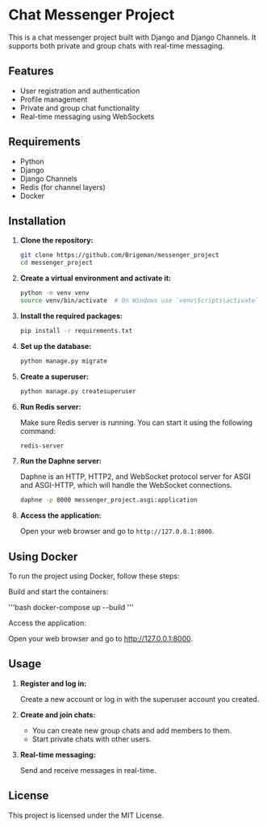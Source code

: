 # Chat Messenger Project

This is a chat messenger project built with Django and Django Channels. It supports both private and group chats with real-time messaging.

## Features

- User registration and authentication
- Profile management
- Private and group chat functionality
- Real-time messaging using WebSockets

## Requirements

- Python
- Django
- Django Channels
- Redis (for channel layers)
- Docker

## Installation

1. **Clone the repository:**

   ```bash
   git clone https://github.com/Brigeman/messenger_project
   cd messenger_project

   ```

2. **Create a virtual environment and activate it:**

   ```bash
   python -m venv venv
   source venv/bin/activate  # On Windows use `venv\Scripts\activate`
   ```

3. **Install the required packages:**

   ```bash
   pip install -r requirements.txt
   ```

4. **Set up the database:**

   ```bash
   python manage.py migrate
   ```

5. **Create a superuser:**

   ```bash
   python manage.py createsuperuser
   ```

6. **Run Redis server:**

   Make sure Redis server is running. You can start it using the following command:

   ```bash
   redis-server
   ```

7. **Run the Daphne server:**

   Daphne is an HTTP, HTTP2, and WebSocket protocol server for ASGI and ASGI-HTTP, which will handle the WebSocket connections.

   ```bash
   daphne -p 8000 messenger_project.asgi:application
   ```

8. **Access the application:**

   Open your web browser and go to `http://127.0.0.1:8000`.

## Using Docker

To run the project using Docker, follow these steps:

Build and start the containers:

'''bash
docker-compose up --build
'''

Access the application:

Open your web browser and go to http://127.0.0.1:8000.

## Usage

1. **Register and log in:**

   Create a new account or log in with the superuser account you created.

2. **Create and join chats:**

   - You can create new group chats and add members to them.
   - Start private chats with other users.

3. **Real-time messaging:**

   Send and receive messages in real-time.

## License

This project is licensed under the MIT License.
